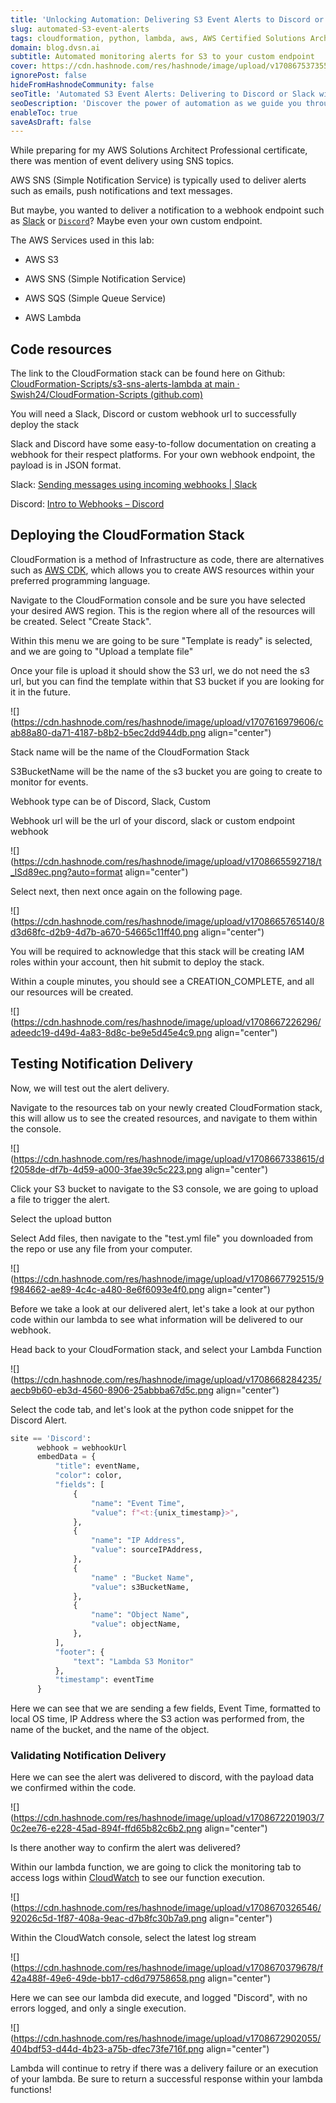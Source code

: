 ```yaml
---
title: 'Unlocking Automation: Delivering S3 Event Alerts to Discord or Slack Using AWS Lambda'
slug: automated-S3-event-alerts
tags: cloudformation, python, lambda, aws, AWS Certified Solutions Architect – Professional
domain: blog.dvsn.ai
subtitle: Automated monitoring alerts for S3 to your custom endpoint
cover: https://cdn.hashnode.com/res/hashnode/image/upload/v1708675373550/gsoJUDQP2.png?auto=format
ignorePost: false
hideFromHashnodeCommunity: false
seoTitle: 'Automated S3 Event Alerts: Delivering to Discord or Slack with Webhooks & Lambda'
seoDescription: 'Discover the power of automation as we guide you through setting up S3 event alerts seamlessly. Learn how to deliver alerts to Discord or Slack using webhooks, Lambda, and your own custom endpoints. Elevate your AWS S3 monitoring game with step-by-step instructions and insights into optimizing your workflow'
enableToc: true
saveAsDraft: false
---
```


While preparing for my AWS Solutions Architect Professional certificate, there was mention of event delivery using SNS topics.

AWS SNS (Simple Notification Service) is typically used to deliver alerts such as emails, push notifications and text messages.

But maybe, you wanted to deliver a notification to a webhook endpoint such as [Slack](https://api.slack.com/messaging/webhooks) or [`Discord`](https://support.discord.com/hc/en-us/articles/228383668-Intro-to-Webhooks)? Maybe even your own custom endpoint.

The AWS Services used in this lab:

* AWS S3
    
* AWS SNS (Simple Notification Service)
    
* AWS SQS (Simple Queue Service)
    
* AWS Lambda
    
## Code resources
The link to the CloudFormation stack can be found here on Github:  
[CloudFormation-Scripts/s3-sns-alerts-lambda at main · Swish24/CloudFormation-Scripts (github.com)](https://github.com/Swish24/CloudFormation-Scripts/tree/main/s3-sns-alerts-lambda)

You will need a Slack, Discord or custom webhook url to successfully deploy the stack

Slack and Discord have some easy-to-follow documentation on creating a webhook for their respect platforms. For your own webhook endpoint, the payload is in JSON format.

Slack: [Sending messages using incoming webhooks | Slack](https://api.slack.com/messaging/webhooks)

Discord: [Intro to Webhooks – Discord](https://support.discord.com/hc/en-us/articles/228383668-Intro-to-Webhooks)

## Deploying the CloudFormation Stack

CloudFormation is a method of Infrastructure as code, there are alternatives such as [AWS CDK](https://docs.aws.amazon.com/cdk/v2/guide/getting_started.html), which allows you to create AWS resources within your preferred programming language.

Navigate to the CloudFormation console and be sure you have selected your desired AWS region. This is the region where all of the resources will be created. Select "Create Stack".

Within this menu we are going to be sure "Template is ready" is selected, and we are going to "Upload a template file"

Once your file is upload it should show the S3 url, we do not need the s3 url, but you can find the template within that S3 bucket if you are looking for it in the future.

![](https://cdn.hashnode.com/res/hashnode/image/upload/v1707616979606/cab88a80-da71-4187-b8b2-b5ec2dd944db.png align="center")

Stack name will be the name of the CloudFormation Stack

S3BucketName will be the name of the s3 bucket you are going to create to monitor for events.

Webhook type can be of Discord, Slack, Custom

Webhook url will be the url of your discord, slack or custom endpoint webhook

![](https://cdn.hashnode.com/res/hashnode/image/upload/v1708665592718/t_lSd89ec.png?auto=format align="center")

Select next, then next once again on the following page.

![](https://cdn.hashnode.com/res/hashnode/image/upload/v1708665765140/8d3d68fc-d2b9-4d7b-a670-54665c11ff40.png align="center")

You will be required to acknowledge that this stack will be creating IAM roles within your account, then hit submit to deploy the stack.

Within a couple minutes, you should see a CREATION\_COMPLETE, and all our resources will be created.

![](https://cdn.hashnode.com/res/hashnode/image/upload/v1708667226296/adeedc19-d49d-4a83-8d8c-be9e5d45e4c9.png align="center")

## Testing Notification Delivery

Now, we will test out the alert delivery.

Navigate to the resources tab on your newly created CloudFormation stack, this will allow us to see the created resources, and navigate to them within the console.

![](https://cdn.hashnode.com/res/hashnode/image/upload/v1708667338615/df2058de-df7b-4d59-a000-3fae39c5c223.png align="center")

Click your S3 bucket to navigate to the S3 console, we are going to upload a file to trigger the alert.

Select the upload button

Select Add files, then navigate to the "test.yml file" you downloaded from the repo or use any file from your computer.

![](https://cdn.hashnode.com/res/hashnode/image/upload/v1708667792515/9f984662-ae89-4c4c-a480-8e6f6093e4f0.png align="center")

Before we take a look at our delivered alert, let's take a look at our python code within our lambda to see what information will be delivered to our webhook.

Head back to your CloudFormation stack, and select your Lambda Function

![](https://cdn.hashnode.com/res/hashnode/image/upload/v1708668284235/aecb9b60-eb3d-4560-8906-25abbba67d5c.png align="center")

Select the code tab, and let's look at the python code snippet for the Discord Alert.

```python
site == 'Discord':
      webhook = webhookUrl
      embedData = {
          "title": eventName,
          "color": color,
          "fields": [
              {
                  "name": "Event Time",
                  "value": f"<t:{unix_timestamp}>",
              },
              {
                  "name": "IP Address",
                  "value": sourceIPAddress,
              },
              {
                  "name" : "Bucket Name",
                  "value": s3BucketName,
              },
              {
                  "name": "Object Name",
                  "value": objectName,
              },
          ],
          "footer": {
              "text": "Lambda S3 Monitor"
          },
          "timestamp": eventTime
      }
```

Here we can see that we are sending a few fields, Event Time, formatted to local OS time, IP Address where the S3 action was performed from, the name of the bucket, and the name of the object.

### Validating Notification Delivery

Here we can see the alert was delivered to discord, with the payload data we confirmed within the code.

![](https://cdn.hashnode.com/res/hashnode/image/upload/v1708672201903/70c2ee76-e228-45ad-894f-ffd65b82c6b2.png align="center")

Is there another way to confirm the alert was delivered?

Within our lambda function, we are going to click the monitoring tab to access logs within [CloudWatch](https://docs.aws.amazon.com/AmazonCloudWatch/latest/logs/CWL_GettingStarted.html) to see our function execution.

![](https://cdn.hashnode.com/res/hashnode/image/upload/v1708670326546/92026c5d-1f87-408a-9eac-d7b8fc30b7a9.png align="center")

Within the CloudWatch console, select the latest log stream

![](https://cdn.hashnode.com/res/hashnode/image/upload/v1708670379678/f42a488f-49e6-49de-bb17-cd6d79758658.png align="center")

Here we can see our lambda did execute, and logged "Discord", with no errors logged, and only a single execution.

![](https://cdn.hashnode.com/res/hashnode/image/upload/v1708672902055/404bdf53-d44d-4b23-a75b-dfec73fe716f.png align="center")

Lambda will continue to retry if there was a delivery failure or an execution of your lambda. Be sure to return a successful response within your lambda functions!